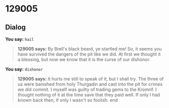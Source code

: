# 129005


## Dialog

**You say:** `hail`



>**129005 says:** By Brell's black beard, ye startled me! So, it seems you have survived the dangers of the pit like we did. At first we thought it a blessing, but now we know that it is the curse of our dishonor.

**You say:** `dishonor`



>**129005 says:** It hurts me still to speak of it, but I shall try. The three of us were banished from holy Thurgadin and cast into the pit for crimes we did commit. I myself was guilty of trading gems to the Kromrif. I thought nothing of it at the time save that they paid well. If only I had known back then, if only I wasn't so foolish.
end
